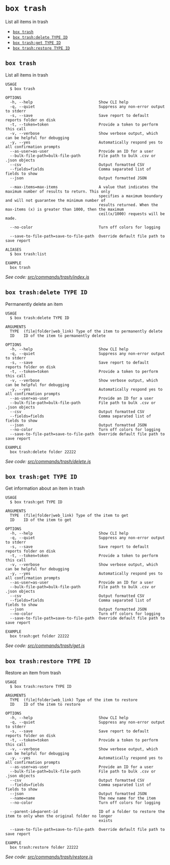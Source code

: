 `box trash`
===========

List all items in trash

* [`box trash`](#box-trash)
* [`box trash:delete TYPE ID`](#box-trashdelete-type-id)
* [`box trash:get TYPE ID`](#box-trashget-type-id)
* [`box trash:restore TYPE ID`](#box-trashrestore-type-id)

## `box trash`

List all items in trash

```
USAGE
  $ box trash

OPTIONS
  -h, --help                             Show CLI help
  -q, --quiet                            Suppress any non-error output to stderr
  -s, --save                             Save report to default reports folder on disk
  -t, --token=token                      Provide a token to perform this call
  -v, --verbose                          Show verbose output, which can be helpful for debugging
  -y, --yes                              Automatically respond yes to all confirmation prompts
  --as-user=as-user                      Provide an ID for a user
  --bulk-file-path=bulk-file-path        File path to bulk .csv or .json objects
  --csv                                  Output formatted CSV
  --fields=fields                        Comma separated list of fields to show
  --json                                 Output formatted JSON

  --max-items=max-items                  A value that indicates the maximum number of results to return. This only
                                         specifies a maximum boundary and will not guarantee the minimum number of
                                         results returned. When the max-items (x) is greater than 1000, then the maximum
                                         ceil(x/1000) requests will be made.

  --no-color                             Turn off colors for logging

  --save-to-file-path=save-to-file-path  Override default file path to save report

ALIASES
  $ box trash:list

EXAMPLE
  box trash
```

_See code: [src/commands/trash/index.js](https://github.com/box/boxcli/blob/v3.14.2/src/commands/trash/index.js)_

## `box trash:delete TYPE ID`

Permanently delete an item

```
USAGE
  $ box trash:delete TYPE ID

ARGUMENTS
  TYPE  (file|folder|web_link) Type of the item to permanently delete
  ID    ID of the item to permanently delete

OPTIONS
  -h, --help                             Show CLI help
  -q, --quiet                            Suppress any non-error output to stderr
  -s, --save                             Save report to default reports folder on disk
  -t, --token=token                      Provide a token to perform this call
  -v, --verbose                          Show verbose output, which can be helpful for debugging
  -y, --yes                              Automatically respond yes to all confirmation prompts
  --as-user=as-user                      Provide an ID for a user
  --bulk-file-path=bulk-file-path        File path to bulk .csv or .json objects
  --csv                                  Output formatted CSV
  --fields=fields                        Comma separated list of fields to show
  --json                                 Output formatted JSON
  --no-color                             Turn off colors for logging
  --save-to-file-path=save-to-file-path  Override default file path to save report

EXAMPLE
  box trash:delete folder 22222
```

_See code: [src/commands/trash/delete.js](https://github.com/box/boxcli/blob/v3.14.2/src/commands/trash/delete.js)_

## `box trash:get TYPE ID`

Get information about an item in trash

```
USAGE
  $ box trash:get TYPE ID

ARGUMENTS
  TYPE  (file|folder|web_link) Type of the item to get
  ID    ID of the item to get

OPTIONS
  -h, --help                             Show CLI help
  -q, --quiet                            Suppress any non-error output to stderr
  -s, --save                             Save report to default reports folder on disk
  -t, --token=token                      Provide a token to perform this call
  -v, --verbose                          Show verbose output, which can be helpful for debugging
  -y, --yes                              Automatically respond yes to all confirmation prompts
  --as-user=as-user                      Provide an ID for a user
  --bulk-file-path=bulk-file-path        File path to bulk .csv or .json objects
  --csv                                  Output formatted CSV
  --fields=fields                        Comma separated list of fields to show
  --json                                 Output formatted JSON
  --no-color                             Turn off colors for logging
  --save-to-file-path=save-to-file-path  Override default file path to save report

EXAMPLE
  box trash:get folder 22222
```

_See code: [src/commands/trash/get.js](https://github.com/box/boxcli/blob/v3.14.2/src/commands/trash/get.js)_

## `box trash:restore TYPE ID`

Restore an item from trash

```
USAGE
  $ box trash:restore TYPE ID

ARGUMENTS
  TYPE  (file|folder|web_link) Type of the item to restore
  ID    ID of the item to restore

OPTIONS
  -h, --help                             Show CLI help
  -q, --quiet                            Suppress any non-error output to stderr
  -s, --save                             Save report to default reports folder on disk
  -t, --token=token                      Provide a token to perform this call
  -v, --verbose                          Show verbose output, which can be helpful for debugging
  -y, --yes                              Automatically respond yes to all confirmation prompts
  --as-user=as-user                      Provide an ID for a user
  --bulk-file-path=bulk-file-path        File path to bulk .csv or .json objects
  --csv                                  Output formatted CSV
  --fields=fields                        Comma separated list of fields to show
  --json                                 Output formatted JSON
  --name=name                            The new name for the item
  --no-color                             Turn off colors for logging

  --parent-id=parent-id                  ID of a folder to restore the item to only when the original folder no longer
                                         exists

  --save-to-file-path=save-to-file-path  Override default file path to save report

EXAMPLE
  box trash:restore folder 22222
```

_See code: [src/commands/trash/restore.js](https://github.com/box/boxcli/blob/v3.14.2/src/commands/trash/restore.js)_
